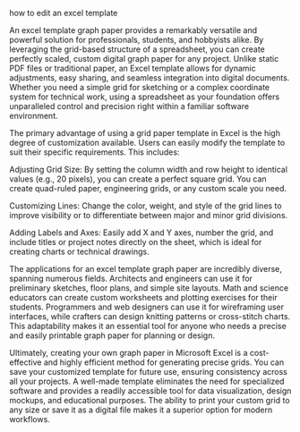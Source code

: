 how to edit an excel template


An excel template graph paper provides a remarkably versatile and powerful solution for professionals, students, and hobbyists alike. By leveraging the grid-based structure of a spreadsheet, you can create perfectly scaled, custom digital graph paper for any project. Unlike static PDF files or traditional paper, an Excel template allows for dynamic adjustments, easy sharing, and seamless integration into digital documents. Whether you need a simple grid for sketching or a complex coordinate system for technical work, using a spreadsheet as your foundation offers unparalleled control and precision right within a familiar software environment.



The primary advantage of using a grid paper template in Excel is the high degree of customization available. Users can easily modify the template to suit their specific requirements. This includes:




Adjusting Grid Size: By setting the column width and row height to identical values (e.g., 20 pixels), you can create a perfect square grid. You can create quad-ruled paper, engineering grids, or any custom scale you need.


Customizing Lines: Change the color, weight, and style of the grid lines to improve visibility or to differentiate between major and minor grid divisions.


Adding Labels and Axes: Easily add X and Y axes, number the grid, and include titles or project notes directly on the sheet, which is ideal for creating charts or technical drawings.





The applications for an excel template graph paper are incredibly diverse, spanning numerous fields. Architects and engineers can use it for preliminary sketches, floor plans, and simple site layouts. Math and science educators can create custom worksheets and plotting exercises for their students. Programmers and web designers can use it for wireframing user interfaces, while crafters can design knitting patterns or cross-stitch charts. This adaptability makes it an essential tool for anyone who needs a precise and easily printable graph paper for planning or design.



Ultimately, creating your own graph paper in Microsoft Excel is a cost-effective and highly efficient method for generating precise grids. You can save your customized template for future use, ensuring consistency across all your projects. A well-made template eliminates the need for specialized software and provides a readily accessible tool for data visualization, design mockups, and educational purposes. The ability to print your custom grid to any size or save it as a digital file makes it a superior option for modern workflows.
